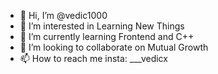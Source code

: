 - 👋 Hi, I’m @vedic1000
- 👀 I’m interested in Learning New Things 
- 🌱 I’m currently learning Frontend and C++
- 💞️ I’m looking to collaborate on Mutual Growth
- 📫 How to reach me insta: ___vedicx

<!---
vedic1000/vedic1000 is a ✨ special ✨ repository because its `README.md` (this file) appears on your GitHub profile.
You can click the Preview link to take a look at your changes.
--->
